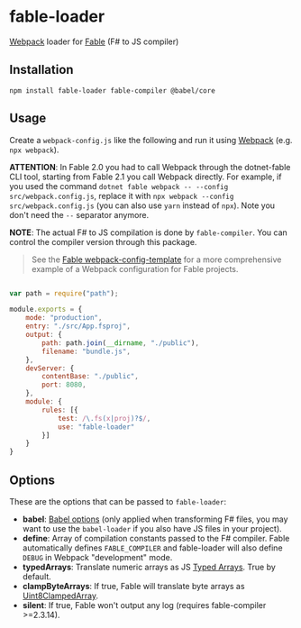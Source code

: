 # fable-loader

[Webpack](https://webpack.js.org/) loader for [Fable](http://fable.io/) (F# to JS compiler)

## Installation

```npm install fable-loader fable-compiler @babel/core```

## Usage

Create a `webpack-config.js` like the following and run it using [Webpack](https://webpack.js.org/guides/getting-started/) (e.g. `npx webpack`).

**ATTENTION**: In Fable 2.0 you had to call Webpack through the dotnet-fable CLI tool, starting from Fable 2.1 you call Webpack directly. For example, if you used the command `dotnet fable webpack -- --config src/webpack.config.js`, replace it with `npx webpack --config src/webpack.config.js` (you can also use `yarn` instead of `npx`). Note you don't need the `--` separator anymore.

**NOTE**: The actual F# to JS compilation is done by `fable-compiler`. You can control the compiler version through this package.

> See the [Fable webpack-config-template](https://github.com/fable-compiler/webpack-config-template) for a more comprehensive example of a Webpack configuration for Fable projects.

```js

var path = require("path");

module.exports = {
    mode: "production",
    entry: "./src/App.fsproj",
    output: {
        path: path.join(__dirname, "./public"),
        filename: "bundle.js",
    },
    devServer: {
        contentBase: "./public",
        port: 8080,
    },
    module: {
        rules: [{
            test: /\.fs(x|proj)?$/,
            use: "fable-loader"
        }]
    }
}

```

## Options

These are the options that can be passed to `fable-loader`:

- **babel**: [Babel options](https://babeljs.io/docs/en/options) (only applied when transforming F# files, you may want to use the `babel-loader` if you also have JS files in your project).
- **define**: Array of compilation constants passed to the F# compiler. Fable automatically defines `FABLE_COMPILER` and fable-loader will also define `DEBUG` in Webpack "development" mode.
- **typedArrays**: Translate numeric arrays as JS [Typed Arrays](https://developer.mozilla.org/en-US/docs/Web/JavaScript/Reference/Global_Objects/TypedArray). True by default.
- **clampByteArrays**: If true, Fable will translate byte arrays as [Uint8ClampedArray](https://developer.mozilla.org/en-US/docs/Web/JavaScript/Reference/Global_Objects/Uint8ClampedArray).
- **silent**: If true, Fable won't output any log (requires fable-compiler >=2.3.14).
